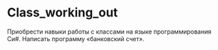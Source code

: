 # Class_working_out
Приобрести навыки работы с классами на языке программирования Си#.
Написать программу «банковский счет».

